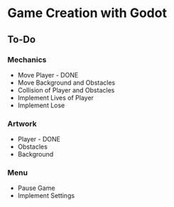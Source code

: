 # Game Creation with Godot
## To-Do
### Mechanics
- Move Player - DONE
- Move Background and Obstacles
- Collision of Player and Obstacles
- Implement Lives of Player
- Implement Lose
### Artwork
- Player - DONE
- Obstacles
- Background
### Menu
- Pause Game
- Implement Settings